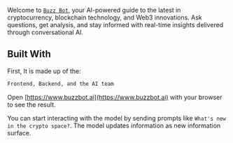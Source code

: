 Welcome to [`Buzz Bot`](https://www.buzzbot.ai), your AI-powered guide to the latest in cryptocurrency, blockchain technology, and Web3 innovations. Ask questions, get analysis, and stay informed with real-time insights delivered through conversational AI.

## Built With

First, It is made up of the:

```bash
Frontend, Backend, and the AI team
```

Open [https://www.buzzbot.ai](https://www.buzzbot.ai) with your browser to see the result.

You can start interacting with the model by sending prompts like `What's new in the crypto space?`. The model updates information as new information surface.